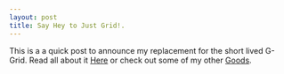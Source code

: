 ```yaml
---
layout: post
title: Say Hey to Just Grid!.
---
```


This is a a quick post to announce my replacement for the short lived G-Grid. Read all about it [Here](https://github.com/DevCabin/justgrid) or check out some of my other [Goods](http://goods.devcabin.com).
